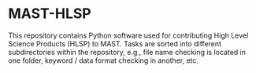 MAST-HLSP
=========

This repository contains Python software used for contributing High Level Science Products (HLSP) to MAST.  Tasks are sorted into different subdirectories within the repository, e.g., file name checking is located in one folder, keyword / data format checking in another, etc.
